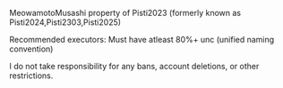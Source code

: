MeowamotoMusashi property of Pisti2023 (formerly known as Pisti2024,Pisti2303,Pisti2025)

Recommended executors:
Must have atleast 80%+ unc (unified naming convention)

I do not take responsibility for any bans, account deletions, or other restrictions.
